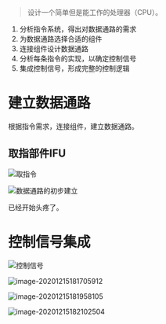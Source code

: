 > 设计一个简单但是能工作的处理器（CPU）。

1. 分析指令系统，得出对数据通路的需求
2. 为数据通路选择合适的组件
3. 连接组件设计数据通路
4. 分析每条指令的实现，以确定控制信号
5. 集成控制信号，形成完整的控制逻辑

# 建立数据通路

根据指令需求，连接组件，建立数据通路。

## 取指部件IFU

![取指令](C:\Users\Five\Desktop\note\img\image-20201215173313985.png)



![数据通路的初步建立](C:\Users\Five\Desktop\note\img\image-20201215174128636.png)

已经开始头疼了。





# 控制信号集成

![控制信号](C:\Users\Five\Desktop\note\img\image-20201215181604316.png)





![image-20201215181705912](C:\Users\Five\Desktop\note\img\image-20201215181705912.png)





![image-20201215181958105](C:\Users\Five\Desktop\note\img\image-20201215181958105.png)





![image-20201215182102504](C:\Users\Five\Desktop\note\img\image-20201215182102504.png)